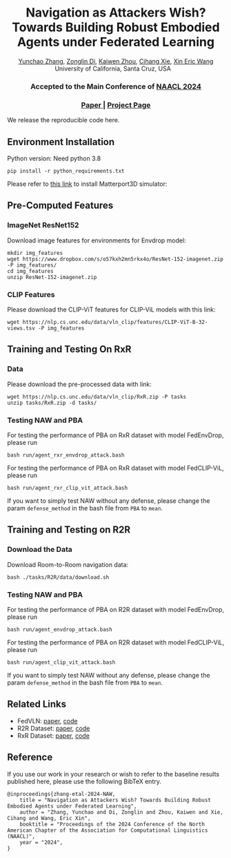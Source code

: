 <div align="center">

<h1>Navigation as Attackers Wish? Towards Building Robust Embodied Agents under Federated Learning</h1>

<div>
    <a href='https://StylesZhang.github.io/' target='_blank'>Yunchao Zhang</a>,
    <a href='https://scholar.google.com/citations?user=5lFDxsMAAAAJ&hl=en&oi=ao' target='_blank'>Zonglin Di</a>,
    <a href='https://kevinz-01.github.io/' target='_blank'>Kaiwen Zhou</a>,
    <a href='https://cihangxie.github.io/' target='_blank'>Cihang Xie</a>,
    <a href='https://eric-xw.github.io/' target='_blank'>Xin Eric Wang</a>
</div>
<div>
    University of California, Santa Cruz, USA&emsp;
</div>

<h3><strong>Accepted to the Main Conference of <a href='https://2024.naacl.org/' target='_blank'>NAACL 2024</a></strong></h3>

<h3 align="center">
  <a href="https://arxiv.org/abs/2203.14936" target='_blank'>Paper |</a>
  <a href="https://styleszhang.github.io/pba/" target='_blank'>Project Page</a>
</h3>
</div>
<!--## Summary-->
<!--In this paper, we study an important and unique security problem in federated embodied AI -- whether the backdoor attack can manipulate the agent without influencing the performance and how to defend against the attack. We introduce a targeted backdoor attack NAW that successfully implants a backdoor into the agent and propose a promote-based defense framework PBA to defend against it.-->


We release the reproducible code here.

## Environment Installation

Python version: Need python 3.8
```
pip install -r python_requirements.txt
```

Please refer to [this link](https://github.com/peteanderson80/Matterport3DSimulator) to install Matterport3D simulator: 


## Pre-Computed Features
### ImageNet ResNet152

Download image features for environments for Envdrop model:
```
mkdir img_features
wget https://www.dropbox.com/s/o57kxh2mn5rkx4o/ResNet-152-imagenet.zip -P img_features/
cd img_features
unzip ResNet-152-imagenet.zip
```

### CLIP Features
Please download the CLIP-ViT features for CLIP-ViL models with this link:
```
wget https://nlp.cs.unc.edu/data/vln_clip/features/CLIP-ViT-B-32-views.tsv -P img_features
```

## Training and Testing On RxR

### Data
Please download the pre-processed data with link:
```
wget https://nlp.cs.unc.edu/data/vln_clip/RxR.zip -P tasks
unzip tasks/RxR.zip -d tasks/
```

### Testing NAW and PBA
For testing the performance of PBA on RxR dataset with model FedEnvDrop, please run

```
bash run/agent_rxr_envdrop_attack.bash
```

For testing the performance of PBA on RxR dataset with model FedCLIP-ViL, please run

```
bash run/agent_rxr_clip_vit_attack.bash
```
If you want to simply test NAW without any defense, please change the param  `defense_method` in the bash file from `PBA` to `mean`.    


## Training and Testing on R2R

### Download the Data
Download Room-to-Room navigation data:
```
bash ./tasks/R2R/data/download.sh
```

### Testing NAW and PBA
For testing the performance of PBA on R2R dataset with model FedEnvDrop, please run

```
bash run/agent_envdrop_attack.bash
```


For testing the performance of PBA on R2R dataset with model FedCLIP-ViL, please run

```
bash run/agent_clip_vit_attack.bash
```

If you want to simply test NAW without any defense, please change the param  `defense_method` in the bash file from `PBA` to `mean`.

## Related Links
- FedVLN: [paper](https://arxiv.org/abs/2203.14936), [code](https://github.com/eric-ai-lab/FedVLN)
- R2R Dataset: [paper](https://arxiv.org/pdf/1711.07280.pdf), [code](https://github.com/peteanderson80/Matterport3DSimulator)
- RxR Dataset: [paper](https://arxiv.org/abs/2010.07954), [code](https://github.com/google-research-datasets/RxR)

## Reference
If you use our work in your research or wish to refer to the baseline results published here, 
please use the following BibTeX entry. 


```shell 
@inproceedings{zhang-etal-2024-NAW,
    title = "Navigation as Attackers Wish? Towards Building Robust Embodied Agents under Federated Learning",
    author = "Zhang, Yunchao and Di, Zonglin and Zhou, Kaiwen and Xie, Cihang and Wang, Eric Xin",
    booktitle = "Proceedings of the 2024 Conference of the North American Chapter of the Association for Computational Linguistics (NAACL)",
    year = "2024",
}
```
